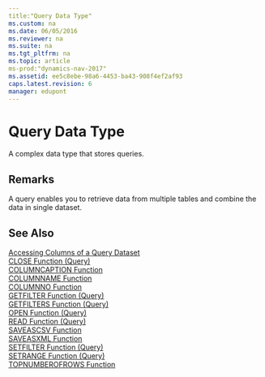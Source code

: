 ```yaml
---
title:"Query Data Type"
ms.custom: na
ms.date: 06/05/2016
ms.reviewer: na
ms.suite: na
ms.tgt_pltfrm: na
ms.topic: article
ms-prod:"dynamics-nav-2017"
ms.assetid: ee5c8ebe-98a6-4453-ba43-908f4ef2af93
caps.latest.revision: 6
manager: edupont
---
```

# Query Data Type
A complex data type that stores queries.  
  
## Remarks  
 A query enables you to retrieve data from multiple tables and combine the data in single dataset.  
  
## See Also  
 [Accessing Columns of a Query Dataset](Accessing-Columns-of-a-Query-Dataset.md)   
 [CLOSE Function \(Query\)](CLOSE-Function--Query-.md)   
 [COLUMNCAPTION Function](COLUMNCAPTION-Function.md)   
 [COLUMNNAME Function](COLUMNNAME-Function.md)   
 [COLUMNNO Function](COLUMNNO-Function.md)   
 [GETFILTER Function \(Query\)](GETFILTER-Function--Query-.md)   
 [GETFILTERS Function \(Query\)](GETFILTERS-Function--Query-.md)   
 [OPEN Function \(Query\)](OPEN-Function--Query-.md)   
 [READ Function \(Query\)](READ-Function--Query-.md)   
 [SAVEASCSV Function](SAVEASCSV-Function.md)   
 [SAVEASXML Function](SAVEASXML-Function.md)   
 [SETFILTER Function \(Query\)](SETFILTER-Function--Query-.md)   
 [SETRANGE Function \(Query\)](SETRANGE-Function--Query-.md)   
 [TOPNUMBEROFROWS Function](TOPNUMBEROFROWS-Function.md)
